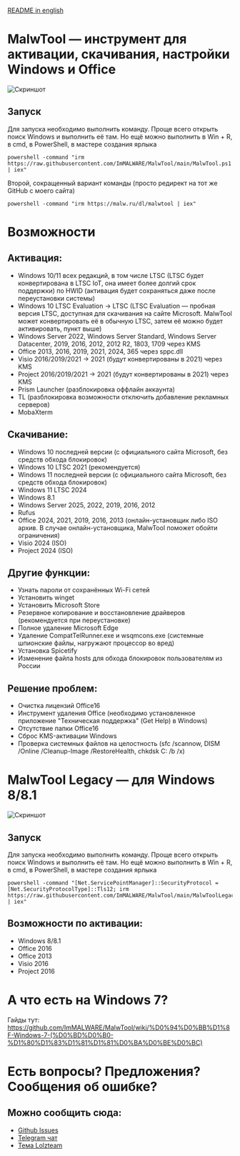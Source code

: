 [README in english](https://github.com/ImMALWARE/MalwTool/blob/main/README_EN.md)
# MalwTool — инструмент для активации, скачивания, настройки Windows и Office
![Скриншот](https://github.com/ImMALWARE/MalwTool/raw/main/files/screenshot.png?raw=true)

## Запуск
Для запуска необходимо выполнить команду. Проще всего открыть поиск Windows и выполнить её там. Но ещё можно выполнить в Win + R, в cmd, в PowerShell, в мастере создания ярлыка
```pwsh
powershell -command "irm https://raw.githubusercontent.com/ImMALWARE/MalwTool/main/MalwTool.ps1 | iex"
```
Второй, сокращенный вариант команды (просто редирект на тот же GitHub с моего сайта)
```pwsh
powershell -command "irm https://malw.ru/dl/malwtool | iex"
```

# Возможности
## Активация:
* Windows 10/11 всех редакций, в том числе LTSC (LTSC будет конвертирована в LTSC IoT, она имеет более долгий срок поддержки) по HWID (активация будет сохраняться даже после переустановки системы)
* Windows 10 LTSC Evaluation -> LTSC (LTSC Evaluation — пробная версия LTSC, доступная для скачивания на сайте Microsoft. MalwTool может конвертировать её в обычную LTSC, затем её можно будет активировать, пункт выше)
* Windows Server 2022, Windows Server Standard, Windows Server Datacenter, 2019, 2016, 2012, 2012 R2, 1803, 1709 через KMS
* Office 2013, 2016, 2019, 2021, 2024, 365 через sppc.dll
* Visio 2016/2019/2021 -> 2021 (будут конвертированы в 2021) через KMS
* Project 2016/2019/2021 -> 2021 (будут конвертированы в 2021) через KMS
* Prism Launcher (разблокировка оффлайн аккаунта)
* TL (разблокировка возможности отключить добавление рекламных серверов)
* MobaXterm

## Скачивание:
* Windows 10 последней версии (с официального сайта Microsoft, без средств обхода блокировок)
* Windows 10 LTSC 2021 (рекомендуется)
* Windows 11 последней версии (с официального сайта Microsoft, без средств обхода блокировок)
* Windows 11 LTSC 2024
* Windows 8.1
* Windows Server 2025, 2022, 2019, 2016, 2012
* Rufus
* Office 2024, 2021, 2019, 2016, 2013 (онлайн-установщик либо ISO архив. В случае онлайн-установщика, MalwTool поможет обойти ограничения)
* Visio 2024 (ISO)
* Project 2024 (ISO)

## Другие функции:
* Узнать пароли от сохранённых Wi-Fi сетей
* Установить winget
* Установить Microsoft Store
* Резервное копирование и восстановление драйверов (рекомендуется при переустановке)
* Полное удаление Microsoft Edge
* Удаление CompatTelRunner.exe и wsqmcons.exe (системные шпионские файлы, нагружают процессор во вред)
* Установка Spicetify
* Изменение файла hosts для обхода блокировок пользователям из России

## Решение проблем:
* Очистка лицензий Office16
* Инструмент удаления Office (необходимо установленное приложение "Техническая поддержка" (Get Help) в Windows)
* Отсутствие папки Office16
* Сброс KMS-активации Windows
* Проверка системных файлов на целостность (sfc /scannow, DISM /Online /Cleanup-Image /RestoreHealth, chkdsk C: /b /x)

# MalwTool Legacy — для Windows 8/8.1
![Скриншот](https://github.com/ImMALWARE/MalwTool/raw/main/files/screenshot_legacy.png?raw=true)

## Запуск
Для запуска необходимо выполнить команду. Проще всего открыть поиск Windows и выполнить её там. Но ещё можно выполнить в Win + R, в cmd, в PowerShell, в мастере создания ярлыка
```pwsh
powershell -command "[Net.ServicePointManager]::SecurityProtocol = [Net.SecurityProtocolType]::Tls12; irm https://raw.githubusercontent.com/ImMALWARE/MalwTool/main/MalwToolLegacy.ps1 | iex"
```

## Возможности по активации:
* Windows 8/8.1
* Office 2016
* Office 2013
* Visio 2016
* Project 2016

# А что есть на Windows 7?
Гайды тут: https://github.com/ImMALWARE/MalwTool/wiki/%D0%94%D0%BB%D1%8F-Windows-7-(%D0%BD%D0%B0-%D1%80%D1%83%D1%81%D1%81%D0%BA%D0%BE%D0%BC)

# Есть вопросы? Предложения? Сообщения об ошибке?
## Можно сообщить сюда:
* [Github Issues](https://github.com/ImMALWARE/MalwTool/issues/new)
* [Telegram чат](https://t.me/immalware_chat)
* [Тема Lolzteam](https://lolz.live/threads/4997821)